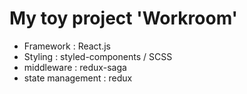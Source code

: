 # My toy project 'Workroom'

- Framework : React.js
- Styling : styled-components / SCSS
- middleware : redux-saga
- state management : redux

